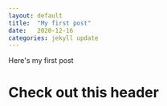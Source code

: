 ```yaml
---
layout: default
title:  "My first post"
date:   2020-12-16
categories: jekyll update
---
```


Here's my first post

# Check out this header
